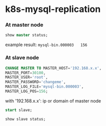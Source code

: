 # k8s-mysql-replication

### At master node
```sql
show master status;
```
example result:
`mysql-bin.000003	156`
### At slave node
```sql
CHANGE MASTER TO MASTER_HOST='192.168.x.x',
MASTER_PORT=30100,
MASTER_USER='root',
MASTER_PASSWORD='changeme',
MASTER_LOG_FILE='mysql-bin.000003',
MASTER_LOG_POS=156;
```
with '192.168.x.x': ip or domain of master node
```sql
start slave;
```
```sql
show slave status;
```
